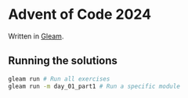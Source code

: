 # Advent of Code 2024

Written in [Gleam](https://gleam.run).

## Running the solutions

```sh
gleam run # Run all exercises
gleam run -m day_01_part1 # Run a specific module
```
